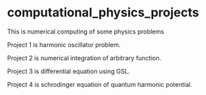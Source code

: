 # computational_physics_projects
This is numerical computing of some physics problems

Project 1 is harmonic oscillator problem.

Project 2 is numerical integration of arbitrary function.

Project 3 is differential equation using GSL.

Project 4 is schrodinger equation of quantum harmonic potential.
